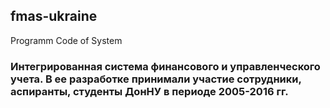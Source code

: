 ## fmas-ukraine
Programm Code of System

### Интегрированная система финансового и управленческого учета. В ее разработке принимали участие сотрудники, аспиранты, студенты ДонНУ в периоде 2005-2016 гг.


